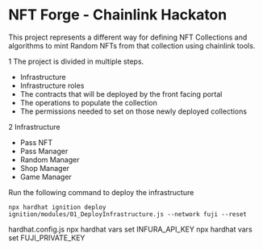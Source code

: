 # NFT Forge - Chainlink Hackaton

This project represents a different way for defining NFT Collections and algorithms to mint Random NFTs from that collection using chainlink tools.

1 The project is divided in multiple steps.

- Infrastructure
- Infrastructure roles
- The contracts that will be deployed by the front facing portal
- The operations to populate the collection
- The permissions needed to set on those newly deployed collections

2 Infrastructure

- Pass NFT
- Pass Manager
- Random Manager
- Shop Manager
- Game Manager

Run the following command to deploy the infrastructure

```shell
npx hardhat ignition deploy ignition/modules/01_DeployInfrastructure.js --network fuji --reset
```

hardhat.config.js
npx hardhat vars set INFURA_API_KEY
npx hardhat vars set FUJI_PRIVATE_KEY
